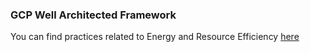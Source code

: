 ### GCP Well Architected Framework

You can find practices related to Energy and Resource Efficiency [here](https://cloud.google.com/architecture/framework/sustainability)
